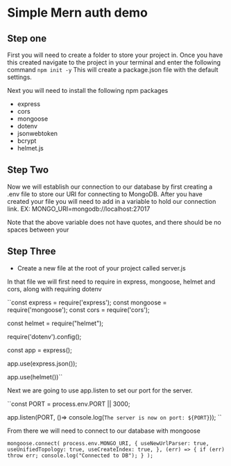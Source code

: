 # Simple Mern auth demo 

## Step one
First you will need to create a folder to store your project in. 
Once you have this created navigate to the project in your terminal 
and enter the following command `` npm init -y ``
This will create a package.json file with the default settings.

Next you will need to install the following npm packages

* express
* cors
* mongoose
* dotenv
* jsonwebtoken
* bcrypt
* helmet.js

## Step Two 
Now we will establish our connection to our database by first creating a .env file to store our URI for connecting to MongoDB.
After you have created your file you will need to add in a variable 
to hold our connection link. EX: MONGO_URI=mongodb://localhost:27017

Note that the above variable does not have quotes, and there should be no spaces between your

## Step Three
* Create a new file at the root of your project called server.js

In that file we will first need to require in express, mongoose, helmet and cors, along with requiring dotenv

``const express = require('express');
const mongoose = require('mongoose');
const cors = require('cors');

const helmet = require("helmet");

require('dotenv').config();

const app = express();

app.use(express.json());

app.use(helmet())``

Next we are going to use app.listen to set our port for the server.

``const PORT = process.env.PORT || 3000;

app.listen(PORT, ()=> console.log(`The server is now on port: ${PORT}`)); ``


From there we will need to connect to our database with mongoose

`` mongoose.connect(
  process.env.MONGO_URI,
  {
    useNewUrlParser: true,
    useUnifiedTopology: true,
    useCreateIndex: true,
  },
  (err) => {
    if (err) throw err;
    console.log("Connected to DB");
  }
);
``